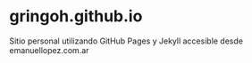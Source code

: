 # gringoh.github.io
Sitio personal utilizando GitHub Pages y Jekyll accesible desde emanuellopez.com.ar

